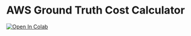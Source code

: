 # AWS Ground Truth Cost Calculator


<a target="_blank" href="https://colab.research.google.com/github/grndnl/aws_cost_estimate/blob/main/aws_cost_estimate.ipynb">
  <img src="https://colab.research.google.com/assets/colab-badge.svg" alt="Open In Colab"/>
</a>